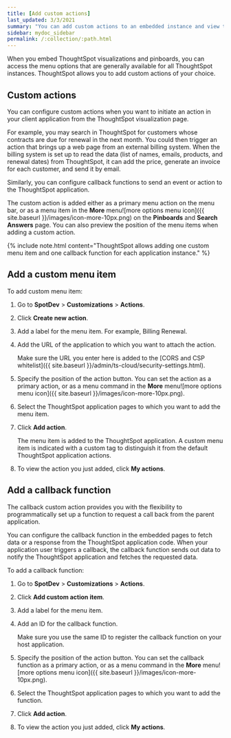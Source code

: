 ```yaml
---
title: [Add custom actions]
last_updated: 3/3/2021
summary: "You can add custom actions to an embedded instance and view them in the menu options on pinboards and visualizations."
sidebar: mydoc_sidebar
permalink: /:collection/:path.html
---
```

When you embed ThoughtSpot visualizations and pinboards, you can access the menu options that are generally available for all ThoughtSpot instances. ThoughtSpot allows you to add custom actions of your choice.

## Custom actions

You can configure custom actions when you want to initiate an action in your client application from the ThoughtSpot visualization page.

For example, you may search in ThoughtSpot for customers whose contracts are due for renewal in the next month. You could then trigger an action that brings up a web page from an external billing system. When the billing system is set up to read the data (list of names, emails, products, and renewal dates) from ThoughtSpot, it can add the price, generate an invoice for each customer, and send it by email.

Similarly, you can configure callback functions to send an event or action to the ThoughtSpot application.

The custom action is added either as a primary menu action on the menu bar, or as a menu item in the **More** menu![more options menu icon]({{ site.baseurl }}/images/icon-more-10px.png) on the **Pinboards** and **Search Answers** page. You can also preview the position of the menu items when adding a custom action.

{% include note.html content="ThoughtSpot allows adding one custom menu item and one callback function for each application instance." %}

## Add a custom menu item

To add custom menu item:

1.  Go to **SpotDev** > **Customizations** > **Actions**.

2.  Click **Create new action**.

3.  Add a label for the menu item. For example, Billing Renewal.

4.  Add the URL of the application to which you want to attach the action.

    Make sure the URL you enter here is added to the [CORS and CSP whitelist]({{ site.baseurl }}/admin/ts-cloud/security-settings.html).

5.  Specify the position of the action button. You can set the action as a primary action, or as a menu command in the **More** menu![more options menu icon]({{ site.baseurl }}/images/icon-more-10px.png).

6.  Select the ThoughtSpot application pages to which you want to add the menu item.

7.  Click **Add action**.

    The menu item is added to the ThoughtSpot application.
    A custom menu item is indicated with a custom tag to distinguish it from the default ThoughtSpot application actions.

8.  To view the action you just added, click **My actions**.

## Add a callback function

The callback custom action provides you with the flexibility to programmatically set up a function to request a call back from the parent application.

You can configure the callback function in the embedded pages to fetch data or a response from the ThoughtSpot application code. When your application user triggers a callback, the callback function sends out data to notify the ThoughtSpot application and fetches the requested data.

To add a callback function:

1.  Go to **SpotDev** > **Customizations** > **Actions**.

2.  Click **Add custom action item**.

3.  Add a label for the menu item.

4.  Add an ID for the callback function.

    Make sure you use the same ID to register the callback function on your host application.

5.  Specify the position of the action button. You can set the callback function as a primary action, or as a menu command in the **More** menu![more options menu icon]({{ site.baseurl }}/images/icon-more-10px.png).

6.  Select the ThoughtSpot application pages to which you want to add the function.

7.  Click **Add action**.

8.  To view the action you just added, click **My actions**.
